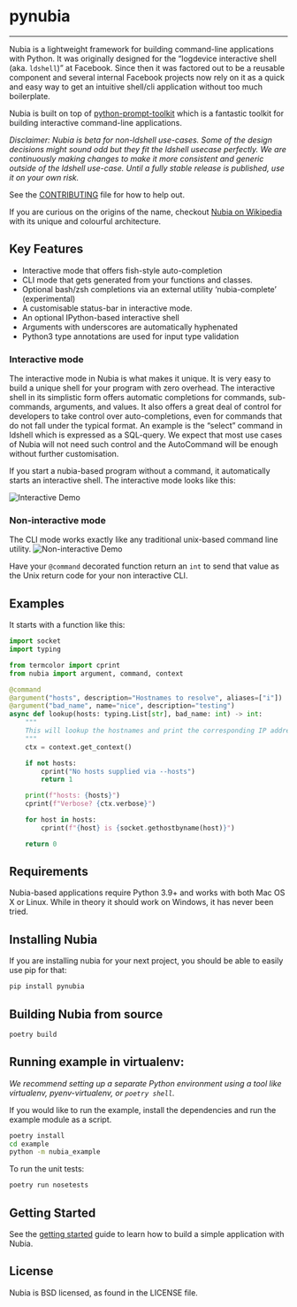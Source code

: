 # pynubia

---

Nubia is a lightweight framework for building command-line applications with Python. It was originally designed for the “logdevice interactive shell (aka. `ldshell`)” at Facebook. Since then it was factored out to be a reusable component and several internal Facebook projects now rely on it as a quick and easy way to get an intuitive shell/cli application without too much boilerplate.

Nubia is built on top of [python-prompt-toolkit](https://github.com/jonathanslenders/python-prompt-toolkit) which is a fantastic toolkit for building interactive command-line applications.

_Disclaimer: Nubia is beta for non-ldshell use-cases. Some of the design decisions might sound odd but they fit the ldshell usecase perfectly. We are continuously making changes to make it more consistent and generic outside of the ldshell use-case. Until a fully stable release is published, use it on your own risk._

See the [CONTRIBUTING](CONTRIBUTING.md) file for how to help out.

If you are curious on the origins of the name, checkout [Nubia on Wikipedia](https://en.wikipedia.org/wiki/Nubia) with its unique and colourful architecture.

## Key Features

* Interactive mode that offers fish-style auto-completion
* CLI mode that gets generated from your functions and classes.
* Optional bash/zsh completions via an external utility ‘nubia-complete’ (experimental)
* A customisable status-bar in interactive mode.
* An optional IPython-based interactive shell
* Arguments with underscores are automatically hyphenated
* Python3 type annotations are used for input type validation

### Interactive mode
The interactive mode in Nubia is what makes it unique. It is very easy to build a unique shell for your program with zero overhead. The interactive shell in its simplistic form offers automatic completions for commands, sub-commands, arguments, and values. It also offers a great deal of control for developers to take control over  auto-completions, even for commands that do not fall under the typical format. An example is the “select” command in ldshell which is expressed as a SQL-query. We expect that most use cases of Nubia will not need such control and the AutoCommand will be enough without further customisation.

If you start a nubia-based program without a command, it automatically starts an interactive shell. The interactive mode looks like this:

![Interactive Demo](docs/interactive.gif?raw=true "Interactive demo")

### Non-interactive mode
The CLI mode works exactly like any traditional unix-based command line utility.
![Non-interactive Demo](docs/non_interactive.png?raw=true "Non-interactive demo")

Have your `@command` decorated function return an `int` to send that value as the Unix return code for your non interactive CLI.

## Examples
It starts with a function like this:
```py
import socket
import typing

from termcolor import cprint
from nubia import argument, command, context

@command
@argument("hosts", description="Hostnames to resolve", aliases=["i"])
@argument("bad_name", name="nice", description="testing")
async def lookup(hosts: typing.List[str], bad_name: int) -> int:
    """
    This will lookup the hostnames and print the corresponding IP addresses
    """
    ctx = context.get_context()

    if not hosts:
        cprint("No hosts supplied via --hosts")
        return 1

    print(f"hosts: {hosts}")
    cprint(f"Verbose? {ctx.verbose}")

    for host in hosts:
        cprint(f"{host} is {socket.gethostbyname(host)}")

    return 0
```

## Requirements

Nubia-based applications require Python 3.9+ and works with both Mac OS X or Linux. While in theory it should work on Windows, it has never been tried.

## Installing Nubia

If you are installing nubia for your next project, you should be able to easily use pip for that:
```bash
pip install pynubia
```

## Building Nubia from source

```bash
poetry build
```

## Running example in virtualenv:

_We recommend setting up a separate Python environment using a tool like virtualenv, pyenv-virtualenv, or `poetry shell`._


If you would like to run the example, install the dependencies and run the example module as a script.

```bash
poetry install
cd example
python -m nubia_example
```

To run the unit tests:

```bash
poetry run nosetests
```

## Getting Started

See the [getting started](GETTING_STARTED.md) guide to learn how to build a simple application with Nubia.

## License
Nubia is BSD licensed, as found in the LICENSE file.
